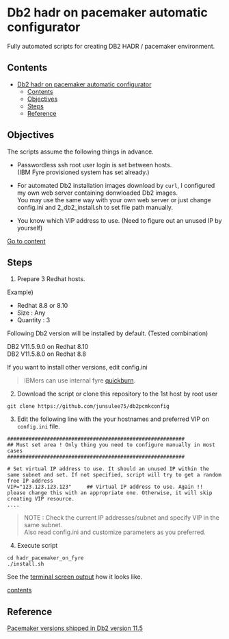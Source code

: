 # Db2 hadr on pacemaker automatic configurator

Fully automated scripts for creating DB2 HADR / pacemaker environment.   

## Contents

- [Db2 hadr on pacemaker automatic configurator](#db2-hadr-on-pacemaker-automatic-configurator)
  - [Contents](#contents)
  - [Objectives](#objectives)
  - [Steps](#steps)
  - [Reference](#reference)


## Objectives 

The scripts assume the following things in advance. 
- Passwordless ssh root user login is set between hosts.   
  (IBM Fyre provisioned system has set already.)    
- For automated Db2 installation images download by `curl`, I configured my own web server containing donwloaded Db2 images.  
  You may use the same way with your own web server or just change config.ini and 2_db2_install.sh to set file path manually.   
   
- You know which VIP address to use. (Need to figure out an unused IP by yourself)       

[Go to content](#contents)


## Steps  

1. Prepare 3 Redhat hosts.   
   
Example)   
- Redhat 8.8 or 8.10       
- Size : Any   
- Quantity : 3        

Following Db2 version will be installed by default. (Tested combination)     

DB2 V11.5.9.0 on Redhat 8.10    
DB2 V11.5.8.0 on Redhat 8.8    

If you want to install other versions, edit config.ini    
 
> IBMers can use internal fyre [quickburn](https://fyre.svl.ibm.com/quick).      

2. Download the script or clone this repository to the 1st host by root user         

```
git clone https://github.com/junsulee75/db2pcmkconfig
```

3. Edit the following line with the your hostnames and preferred VIP on `config.ini` file.    

```
##########################################################
## Must set area ! Only thing you need to configure manually in most cases
##########################################################

# Set virtual IP address to use. It should an unused IP within the same subnet and set. If not specified, script will try to get a random free IP address
VIP="123.123.123.123"     ## Virtual IP address to use. Again !! please change this with an appropriate one. Otherwise, it will skip creating VIP resource.   
....

```    

> NOTE : Check the current IP addresses/subnet and specify VIP in the same subnet.  
> Also read config.ini and customize parameters as you preferred.   

4. Execute script

```
cd hadr_pacemaker_on_fyre
./install.sh
```

See the [terminal screen output](screen_output.md) how it looks like.      

[contents](#contents)   

## Reference   

[Pacemaker versions shipped in Db2 version 11.5](https://www.ibm.com/docs/en/db2/11.5?topic=manager-supported-software-hardware-pacemaker)   